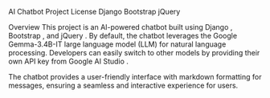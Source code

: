 AI Chatbot Project
License
Django
Bootstrap
jQuery

Overview
This project is an AI-powered chatbot built using Django , Bootstrap , and jQuery . By default, the chatbot leverages the Google Gemma-3.4B-IT large language model (LLM) for natural language processing. Developers can easily switch to other models by providing their own API key from Google AI Studio .

The chatbot provides a user-friendly interface with markdown formatting for messages, ensuring a seamless and interactive experience for users.
